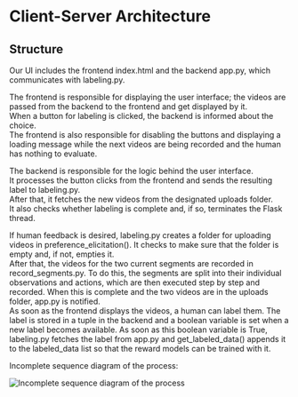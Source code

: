 # Client-Server Architecture

## Structure

Our UI includes the frontend index.html and the backend app.py, which communicates with labeling.py. <br>

The frontend is responsible for displaying the user interface; the videos are passed from the backend to the frontend and get displayed by it. <br>
When a button for labeling is clicked, the backend is informed about the choice. <br>
The frontend is also responsible for disabling the buttons and displaying a loading message while the next videos are being recorded and the human has nothing to evaluate.

The backend is responsible for the logic behind the user interface. <br>
It processes the button clicks from the frontend and sends the resulting label to labeling.py. <br>
After that, it fetches the new videos from the designated uploads folder. <br>
It also checks whether labeling is complete and, if so, terminates the Flask thread.

If human feedback is desired, labeling.py creates a folder for uploading videos in preference_elicitation(). It checks to make sure that the folder is empty and, if not, empties it. <br>
After that, the videos for the two current segments are recorded in record_segments.py. To do this, the segments are split into their individual observations and actions, which are then executed step by step and recorded. When this is complete and the two videos are in the uploads folder, app.py is notified. <br>
As soon as the frontend displays the videos, a human can label them. The label is stored in a tuple in the backend and a boolean variable is set when a new label becomes available. As soon as this boolean variable is True, labeling.py fetches the label from app.py and get_labeled_data() appends it to the labeled_data list so that the reward models can be trained with it.

Incomplete sequence diagram of the process:

![Incomplete sequence diagram of the process](../readme_images/SequenzUI.png)
